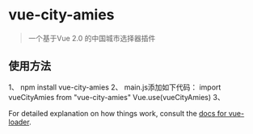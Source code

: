 # vue-city-amies

>一个基于Vue 2.0 的中国城市选择器插件

## 使用方法

1、 npm install vue-city-amies
2、 main.js添加如下代码：
	import vueCityAmies from "vue-city-amies"
	Vue.use(vueCityAmies)
3、 

For detailed explanation on how things work, consult the [docs for vue-loader](http://vuejs.github.io/vue-loader).
